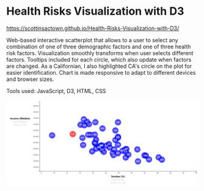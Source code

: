 # Health Risks Visualization with D3
https://scottinsactown.github.io/Health-Risks-Visualization-with-D3/

Web-based interactive scatterplot that allows to a user to select any combination of one of three demographic factors and one of three health risk factors. Visualization smoothly transforms when user selects different factors. Tooltips included for each circle, which also update when factors are changed. As a Californian, I also highlighted CA's circle on the plot for easier identification. Chart is made responsive to adapt to different devices and browser sizes. 

Tools used: JavaScript, D3, HTML, CSS 

![Chart snip](https://github.com/scottinsactown/Health-Risks-Visualization-with-D3/blob/master/assets/images/Chartsnip.JPG)
